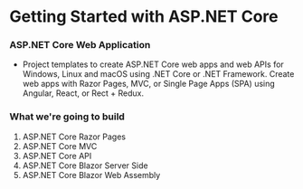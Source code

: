 # Getting Started with ASP.NET Core

### ASP.NET Core Web Application
- Project templates to create ASP.NET Core web apps and web APIs for Windows, Linux and macOS using .NET Core or .NET Framework. Create web apps with Razor Pages, MVC, or Single Page Apps (SPA) using Angular, React, or Rect + Redux.

### What we're going to build
1. ASP.NET Core Razor Pages
2. ASP.NET Core MVC
3. ASP.NET Core API
4. ASP.NET Core Blazor Server Side
5. ASP.NET Core Blazor Web Assembly